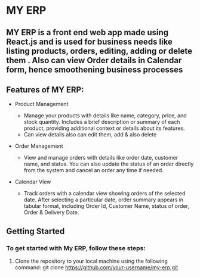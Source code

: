 # MY ERP

## MY ERP is a front end web app made using React.js and is used for business needs like listing products, orders, editing, adding or delete them . Also can view Order details in Calendar form, hence smoothening business processes





## Features of MY ERP:
* Product Management
  * Manage your products with details like name, category, price, and stock quantity. Includes a brief description or summary of each product, providing additional context or details about its features.
  * Can view details also can edit them, add & also delete

* Order Management
  * View and manage orders with details like order date, customer name, and status. You can also update the status of an order directly from the system and cancel an order any time if needed.

* Calendar View
  * Track orders with a calendar view showing orders of the selected date. After selecting a particular date, order summary appears in tabular format, including Order Id, Customer Name, status of order, Order & Delivery Date.


## Getting Started
### To get started with My ERP, follow these steps:
1. Clone the repository to your local machine using the following command:
   git clone https://github.com/your-username/my-erp.git 
 
  
